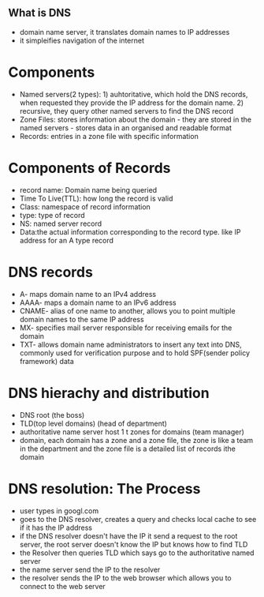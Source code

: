 ## What is DNS

- domain name server, it translates domain names to IP addresses
- it simpleifies navigation of the internet

# Components

- Named servers(2 types): 1) auhtoritative, which hold the DNS records, when requested they provide the IP address for the domain name. 2) recursive, they query other named servers to find the DNS record
- Zone Files: stores information about the domain
            - they are stored in the named servers
            - stores data in an organised and readable format
- Records: entries in a zone file with specific information

# Components of Records

- record name: Domain name being queried
- Time To Live(TTL): how long the record is valid
- Class: namespace of record information
- type: type of record
- NS: named server record
- Data:the actual information corresponding to the record type. like IP address for an A type record

# DNS records

- A- maps domain name to an IPv4 address
- AAAA- maps a domain name to an IPv6 address
- CNAME- alias of one name to another, allows you to point multiple domain names to the same IP address
- MX- specifies mail server responsible for receiving emails for the domain
- TXT- allows domain name administrators to insert any text into DNS, commonly used for verification purpose and to hold SPF(sender policy framework) data

# DNS hierachy and distribution

- DNS root (the boss)
- TLD(top level domains) (head of department)
- authoritative name server host 1 t zones for domains (team manager)
- domain, each domain has a zone and a zone file, the zone is like a team in the department and the zone file is a detailed list of records ithe domain

# DNS resolution: The Process

- user types in googl.com
- goes to the DNS resolver, creates a query and checks local cache to see if it has the IP address
- if the DNS resolver doesn't have the IP it send a request to the root server, the root server doesn't know the IP but knows how to find TLD
- the Resolver then queries TLD which says go to the authoritative named server
- the name server send the IP to the resolver
- the resolver sends the IP to the web browser which allows you to connect to the web server